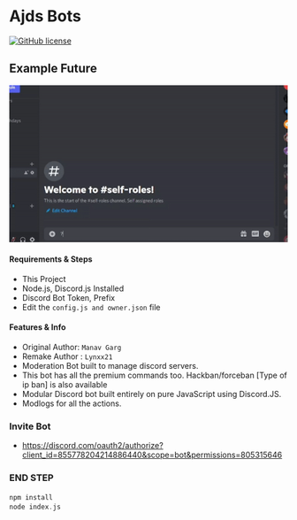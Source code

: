 # Ajds Bots
[![GitHub license](https://img.shields.io/github/license/Lynxx21/Discord-Bots-Reverse.git)](https://github.com/Lynxx21/Discord-Bots-Reverse.git)

## Example Future

![Alt Text](photo/Example.gif)


#### Requirements & Steps
* This Project
* Node.js, Discord.js Installed
* Discord Bot Token, Prefix
* Edit the `config.js and owner.json` file


#### Features & Info
* Original Author: `Manav Garg`
* Remake Author : `Lynxx21`
* Moderation Bot built to manage discord servers.
* This bot has all the premium commands too. Hackban/forceban [Type of ip ban] is also available
* Modular Discord bot built entirely on pure JavaScript using Discord.JS.
* Modlogs for all the actions.

### Invite Bot
* https://discord.com/oauth2/authorize?client_id=855778204214886440&scope=bot&permissions=805315646


### END STEP
```c
npm install
node index.js

```


